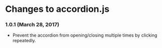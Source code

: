 # Changes to accordion.js

### 1.0.1 (March 28, 2017)

* Prevent the accordion from opening/closing multiple times by clicking repeatedly.
